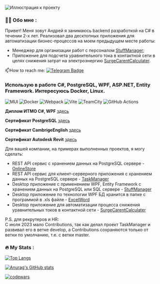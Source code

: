 ![Иллюстрация к проекту](https://vscode.ru/wp-content/uploads/2017/11/hello-world.jpg)
### :man_technologist: Обо мне :

Привет! Меня зовут Андрей я занимаюсь backend разработкой на C# в течении 2-х лет. Реализовал два десктопных приложения для автоматизации бизнес-процессов на моем предыдущем месте работы:
- Менеджер для организации работ с персоналом [StuffManager](https://github.com/AndreyZhiyanov/StaffManager);
- Приложение для подсчета уравнительного тока в контактной сети в целях снижения затрат на электроэнергию [SurgeCarentCalculater](https://github.com/ZhiyanovAndrey/WpfMVVMsurgeCarentCalculater).

:mailbox:How to reach me: [![Telegram Badge](https://img.shields.io/badge/-ZhiyanovAndrey-blue?style=flat&logo=Telegram&logoColor=white)](https://t.me/aazhiyanov)


### Использую в работе C#, PostgreSQL, WPF, ASP.NET, Entity Framework.  Интересуюсь Docker, Linux.
![MUI](https://img.shields.io/badge/MUI-%230081CB.svg?style=for-the-badge&logo=mui&logoColor=white)
![Docker](https://img.shields.io/badge/Docker-316192?style=for-the-badge&logo=docker&logoColor=white)
![Webpack](https://img.shields.io/badge/webpack-%238DD6F9.svg?style=for-the-badge&logo=webpack&logoColor=black)
![Vite](https://img.shields.io/badge/vite-%23646CFF.svg?style=for-the-badge&logo=vite&logoColor=white)
![TeamCity](https://img.shields.io/badge/teamcity-000000.svg?style=for-the-badge&logo=teamcity&logoColor=white)
![GitHub Actions](https://img.shields.io/badge/github%20actions-%232671E5.svg?style=for-the-badge&logo=githubactions&logoColor=white)

  
**Диплом ИТМО C#, WPF** [здесь](https://github.com/ZhiyanovAndrey/ZhiyanovAndrey/blob/main/2022-04-30%20%D0%B4%D0%B8%D0%BF%D0%BB%D0%BE%D0%BC%20%D0%98%D0%A2%D0%9C%D0%9E.pdf)

**Сертификат PostgreSQL** [здесь](https://github.com/ZhiyanovAndrey/ZhiyanovAndrey/blob/main/stepik-certificate-97207-fa9faa4.pdf)

**Сертификат CambrigeEnglish** [здесь](https://github.com/ZhiyanovAndrey/ZhiyanovAndrey/blob/main/photo_2024-02-22_10-07-38.jpg)

**Сертификат Autodesk Revit** [здесь](https://github.com/ZhiyanovAndrey/ZhiyanovAndrey/blob/main/2022-03-22%20AutoDesk%20Revit%20%D0%B4%D0%BB%D1%8F%20%D0%90%D1%80%D1%85%D0%B8%D1%82%D0%B5%D0%BA%D1%82%D0%BE%D1%80%D0%BE%D0%B2%20%D1%81%D0%B5%D1%80%D1%82%D0%B8%D1%84%D0%B8%D0%BA%D0%B0%D1%82.pdf)


Для вашей компании, на примерах выполненных проектов, я могу сделать:

- REST API сервис с хранением данных на PostgreSQL сервере - [OnlineStore](https://github.com/ZhiyanovAndrey/OnlineStore)
- REST API сервис для клиент-серверного приложения с хранением данных на PostgreSQL сервере - [TaskManager](https://github.com/ZhiyanovAndrey/TaskManagerCourse)
- Desktop приложение с применением WPF, Entity Framework с хранением данных на PostgreSQL или SQL сервере  - [StuffManager](https://github.com/ZhiyanovAndrey/StaffManager)
- Desktop приложение по технологии WPF БД хранится в папке с программой в .xls файле - [ExcelWord](https://github.com/ZhiyanovAndrey/FromExcelWord)
- Desktop приложение для автоматизации процесса снижения уравнительных токов в контактной сети - [SurgeCarentCalculater](https://github.com/ZhiyanovAndrey/WpfMVVMsurgeCarentCalculater)

P.S. для рекрутеров и HR:  
С июля 2023 мало Contributions, так как делал проект TaskManager и развивал его в ветке develop, а Contributions сохраняются только от ветки по умолчанию, т.е. с ветки master. 
### :fire: My Stats :

[![Top Langs](https://github-readme-stats.vercel.app/api/top-langs/?username=ZhiyanovAndrey&layout=compact)](https://github.com/ZhiyanovAndrey/github-readme-stats)

[![Anurag's GitHub stats](https://github-readme-stats.vercel.app/api?username=ZhiyanovAndrey)](https://github.com/ZhiyanovAndrey/github-readme-stats)

[![codewars](https://www.codewars.com/users/ZhiyanovAndrey/badges/large)](https://www.codewars.com/users/ZhiyanovAndrey)

<!--
**ZhiyanovAndrey/ZhiyanovAndrey** is a ✨ _special_ ✨ repository because its `README.md` (this file) appears on your GitHub profile.

![Иллюстрация к проекту](https://github.com/jon/coolproject/raw/master/image/image.png)

![Image alt](https://github.com/{username}/{repository}/raw/{branch}/{path}/image.png)

{username} — ваш ник на ГитХабе;
{repository} — репозиторий где хранятся картинки;
{branch} — ветка репозитория;
{path} — путь к месту нахождения картинки.

Here are some ideas to get you started:

- 🔭 I’m currently working on ...
- 🌱 I’m currently learning ...
- 👯 I’m looking to collaborate on ...
- 🤔 I’m looking for help with ...
- 💬 Ask me about ...
- 📫 How to reach me: ...
- 😄 Pronouns: ...
- ⚡ Fun fact: ...
-->

